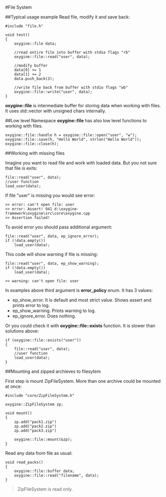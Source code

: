 #File System

##Typical usage example 
Read file, modify it and save back:
	
	#include "file.h" 

	void test()
	{
		oxygine::file data;
	
		//read entire file into buffer with stdio flags "rb"
		oxygine::file::read("user", data);
	
		//modify buffer
		data[0] += 1
		data[1] += 2
		data.push_back(3);
	
		//write file back from buffer with stdio flags "wb"
		oxygine::file::write("user", data);
	}
	

**oxygine::file** is intermediate buffer for storing data when working with files. It uses std::vector with unsigned chars internally.

 
##Low level
Namespace **oxygine::file** has also low level functions to working with files.
	

	oxygine::file::handle h = oxygine::file::open("user", "w");
	oxygine::file::save(h, "Hello World", strlen("Hello World"));	
	oxygine::file::close(h);


##Working with missing files

Imagine you want to read file and work with loaded data. But you not sure that file is exits:

	file::read("user", data);
	//user function
	load_user(data);

If file "user" is missing you would see error:

	>> error: can't open file: user
	>> error: Assert! 941 d:\oxygine-framework\oxygine\src\core\oxygine.cpp
	>> Assertion failed!

To avoid error you should pass additional argument:

	file::read("user", data, ep_ignore_error);
	if (!data.empty())
		load_user(data);

This code will show warning if file is missing:

	file::read("user", data, ep_show_warning);
	if (!data.empty())
		load_user(data);

	>> warning: can't open file: user
	

In examples above third argument is **error_policy** enum. It has 3 values:

* ep_show_error. It is default and most strict value. Shows assert and prints error to log.
* ep_show_warning. Prints warning to log.
* ep_ignore_error. Does nothing.



Or you could check it with **oxygine::file::exists** function. It is slower than solutions above:

	if (oxygine::file::exists("user"))
	{
		file::read("user", data);
		//user function
		load_user(data);
	}



##Mounting and zipped archieves to filesytem

First step is mount ZipFileSystem. More than one archive could be mounted at once:

	#include "core/ZipFileSystem.h"

	oxygine::ZipFileSystem zp;

	void mount()
	{		
		zp.add("pack1.zip")
		zp.add("pack2.zip")
		zp.add("pack3.zip")
	
		oxygine::file::mount(&zp);		
	}

Read any data from file as usual:

	void read_packs()
	{
		oxygine::file::buffer data;
		oxygine::file::read("filename", data);
	}


> ZipFileSystem is read only.
